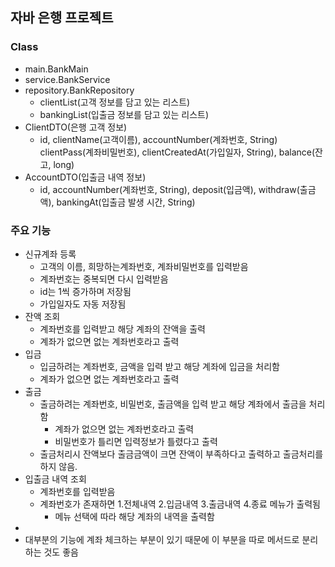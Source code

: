 ## 자바 은행 프로젝트
### Class 
- main.BankMain
- service.BankService
- repository.BankRepository
  - clientList(고객 정보를 담고 있는 리스트)
  - bankingList(입출금 정보를 담고 있는 리스트)
- ClientDTO(은행 고객 정보)
  - id, clientName(고객이름), accountNumber(계좌번호, String) clientPass(계좌비밀번호), clientCreatedAt(가입일자, String), balance(잔고, long) 
- AccountDTO(입출금 내역 정보)
  - id, accountNumber(계좌번호, String), deposit(입금액), withdraw(출금액), bankingAt(입출금 발생 시간, String)

### 주요 기능 
- 신규계좌 등록 
  - 고객의 이름, 희망하는계좌번호, 계좌비밀번호를 입력받음 
  - 계좌번호는 중복되면 다시 입력받음
  - id는 1씩 증가하며 저장됨 
  - 가입일자도 자동 저장됨
- 잔액 조회 
  - 계좌번호를 입력받고 해당 계좌의 잔액을 출력
  - 계좌가 없으면 없는 계좌번호라고 출력 
- 입금 
  - 입금하려는 계좌번호, 금액을 입력 받고 해당 계좌에 입금을 처리함
  - 계좌가 없으면 없는 계좌번호라고 출력
- 출금
  - 출금하려는 계좌번호, 비밀번호, 출금액을 입력 받고 해당 계좌에서 출금을 처리함 
    - 계좌가 없으면 없는 계좌번호라고 출력
    - 비밀번호가 틀리면 입력정보가 틀렸다고 출력
  - 출금처리시 잔액보다 출금금액이 크면 잔액이 부족하다고 출력하고 출금처리를 하지 않음. 
- 입출금 내역 조회 
  - 계좌번호를 입력받음 
  - 계좌번호가 존재하면 1.전체내역 2.입금내역 3.출금내역 4.종료 메뉴가 출력됨 
    - 메뉴 선택에 따라 해당 계좌의 내역을 출력함 
- 
- 대부분의 기능에 계좌 체크하는 부분이 있기 때문에 이 부분을 따로 메서드로 분리하는 것도 좋음